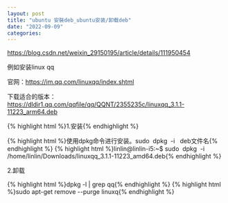 ```yaml
---
layout: post
title: "ubuntu 安裝deb_ubuntu安装/卸载deb"
date: "2022-09-09"
categories: 
---
```

<p><a href="https://blog.csdn.net/weixin_29150195/article/details/111950454">https://blog.csdn.net/weixin_29150195/article/details/111950454</a></p>
<p>例如安装linux qq</p>
<p>官网：<a href="https://im.qq.com/linuxqq/index.shtml">https://im.qq.com/linuxqq/index.shtml</a></p>
<p>下载适合的版本：<a href="https://dldir1.qq.com/qqfile/qq/QQNT/2355235c/linuxqq_3.1.1-11223_arm64.deb">https://dldir1.qq.com/qqfile/qq/QQNT/2355235c/linuxqq_3.1.1-11223_arm64.deb</a></p>
<p>{% highlight html %}1.安装{% endhighlight %}</p>
{% highlight html %}使用dpkg命令进行安装。sudo &nbsp;dpkg &nbsp;-i &nbsp; deb文件名{% endhighlight %}
{% highlight html %}linlin@linlin-i5:~$ sudo&nbsp; dpkg&nbsp; -i /home/linlin/Downloads/linuxqq_3.1.1-11223_amd64.deb{% endhighlight %}
<p>2.卸载</p>
{% highlight html %}dpkg -l | grep qq{% endhighlight %}
{% highlight html %}sudo apt-get remove --purge linuxq{% endhighlight %}
